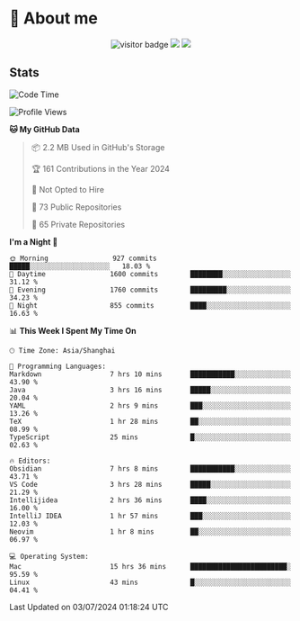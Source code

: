 <!-- ![](https://youpai.roccoshi.top/img/20200804214216.png) -->

# 🧐 About me
 
<p align="center">
<img src="https://visitor-badge.laobi.icu/badge?page_id=Lincest.Lincest&title=hits" alt="visitor badge"/>
<a href="mailto:imroccoshi@gmail.com"><img src="https://img.shields.io/badge/gmail-imroccoshi%40gmail.com-red"></a>
<a href="https://blog.roccoshi.top"><img src="https://img.shields.io/badge/blog-roccoshi-green"></a>
</p>

## Stats

<!--START_SECTION:waka-->
![Code Time](http://img.shields.io/badge/Code%20Time-1%2C336%20hrs%209%20mins-blue)

![Profile Views](http://img.shields.io/badge/Profile%20Views-1-blue)

**🐱 My GitHub Data** 

> 📦 2.2 MB Used in GitHub's Storage 
 > 
> 🏆 161 Contributions in the Year 2024
 > 
> 🚫 Not Opted to Hire
 > 
> 📜 73 Public Repositories 
 > 
> 🔑 65 Private Repositories 
 > 
**I'm a Night 🦉** 

```text
🌞 Morning                927 commits         █████░░░░░░░░░░░░░░░░░░░░   18.03 % 
🌆 Daytime                1600 commits        ████████░░░░░░░░░░░░░░░░░   31.12 % 
🌃 Evening                1760 commits        █████████░░░░░░░░░░░░░░░░   34.23 % 
🌙 Night                  855 commits         ████░░░░░░░░░░░░░░░░░░░░░   16.63 % 
```


📊 **This Week I Spent My Time On** 

```text
🕑︎ Time Zone: Asia/Shanghai

💬 Programming Languages: 
Markdown                 7 hrs 10 mins       ███████████░░░░░░░░░░░░░░   43.90 % 
Java                     3 hrs 16 mins       █████░░░░░░░░░░░░░░░░░░░░   20.04 % 
YAML                     2 hrs 9 mins        ███░░░░░░░░░░░░░░░░░░░░░░   13.26 % 
TeX                      1 hr 28 mins        ██░░░░░░░░░░░░░░░░░░░░░░░   08.99 % 
TypeScript               25 mins             █░░░░░░░░░░░░░░░░░░░░░░░░   02.63 % 

🔥 Editors: 
Obsidian                 7 hrs 8 mins        ███████████░░░░░░░░░░░░░░   43.71 % 
VS Code                  3 hrs 28 mins       █████░░░░░░░░░░░░░░░░░░░░   21.29 % 
Intellijidea             2 hrs 36 mins       ████░░░░░░░░░░░░░░░░░░░░░   16.00 % 
IntelliJ IDEA            1 hr 57 mins        ███░░░░░░░░░░░░░░░░░░░░░░   12.03 % 
Neovim                   1 hr 8 mins         ██░░░░░░░░░░░░░░░░░░░░░░░   06.97 % 

💻 Operating System: 
Mac                      15 hrs 36 mins      ████████████████████████░   95.59 % 
Linux                    43 mins             █░░░░░░░░░░░░░░░░░░░░░░░░   04.41 % 
```


 Last Updated on 03/07/2024 01:18:24 UTC
<!--END_SECTION:waka-->


